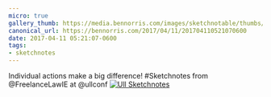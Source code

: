 ```yaml
---
micro: true
gallery_thumb: https://media.bennorris.com/images/sketchnotable/thumbs/ull-2017-sketchnotes-14.jpg
canonical_url: https://bennorris.com/2017/04/11/201704110521070600
date: 2017-04-11 05:21:07-0600
tags:
- sketchnotes
---
```


Individual actions make a big difference! #Sketchnotes from @FreelanceLawIE at @ullconf [![Ull Sketchnotes](https://media.bennorris.com/images/sketchnotable/ull-2017/ull-2017-sketchnotes-14.jpg)](https://media.bennorris.com/images/sketchnotable/ull-2017/ull-2017-sketchnotes-14.jpg)